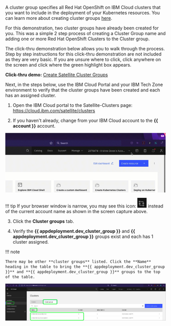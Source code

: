 A cluster group specifies all Red Hat OpenShift on IBM Cloud clusters that you want to include in the deployment of your Kubernetes resources. You can learn more about creating cluster groups <a href="https://cloud.ibm.com/docs/satellite?topic=satellite-setup-clusters-satconfig#setup-clusters-satconfig-groups" target="_blank">here</a>.

For this demonstration, two cluster groups have already been created for you. This was a simple 2 step process of creating a Cluster Group name and adding one or more Red Hat OpenShift Clusters to the Cluster group.

The click-thru demonstration below allows you to walk through the process. Step by step instructions for this click-thru demonstration are not included as they are very basic.  If you are unsure where to click, click anywhere on the screen and click where the green highlight box appears.

   **Click-thru demo:** <a href="https://ibm.github.io/SalesEnablement-Satellite-L3-Sales/includes/createClusterGroups/index.html" target ="_blank">Create Satellite Cluster Groups</a>

Next, in the steps below, use the IBM Cloud Portal and your IBM Tech Zone environment to  verify that the cluster groups have been created and each has an assigned cluster.

1. Open the IBM Cloud portal to the Satellite-Clusters page:
  <a href="https://cloud.ibm.com/satellite/clusters" target="_blank">https://cloud.ibm.com/satellite/clusters</a>

2. If you haven't already, change from your IBM Cloud account to the **{{ account }}** account.

![](_attachments/ChangeAccounts-2-a-gif.gif)

!!! tip
    If your browser window is narrow, you may see this icon: ![](_attachments/SwitchAccountsIcon.png) instead of the current account name as shown in the screen capture above.

3. Click the **Cluster groups** tab.

4. Verify the **{{ appdeployment.dev_cluster_group }}** and **{{ appdeployment.dev_cluster_group }}** groups exist and each has 1 cluster assigned.

!!! note

    There may be other **cluster groups** listed. Click the **Name** heading in the table to bring the **{{ appdeployment.dev_cluster_group }}** and **{{ appdeployment.dev_cluster_group }}** groups to the top of the table.

![](_attachments/0122-ClusterGroupsCreated.png)
